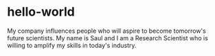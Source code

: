 # hello-world
My company influences people who will aspire to become tomorrow's future scientists. 
My name is Saul and I am a Research Scientist who is willing to amplify my skills in today's industry. 
